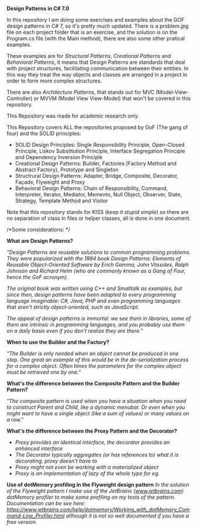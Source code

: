 <b>Design Patterns in C# 7.0</b>


In this repository I am doing some exercises and examples about the GOF design patterns in C# 7, so it's pretty much updated. There is a problem.jpg file on each project folder that is an exercise, and the solution is on the Program.cs file (with the Main method), there are also some other pratical examples.

These examples are for <i>Structural Patterns</i>, <i>Creational Patterns</i> and <i>Behavioral Patterns</i>, it means that Design Patterns are standards that deal with project structures, facilitating communication between their entities. In this way they treat the way objects and classes are arranged in a project in order to form more complex structures.

There are also <i>Architecture Patterns</i>, that stands out for MVC (Model-View-Controller) or MVVM (Model View View-Model) that won't be covered in this repository.

This Repository was made for academic research only.

This Repository covers ALL the repositories proposed by GoF (The gang of four) and the SOLID principles:

<ul>
<li>SOLID Design Principles: Single Responsibility Principle, Open-Closed Principle, Liskov Substitution Principle, Interface Segregation Principle and Dependency Inversion Principle</li>
<li>Creational Design Patterns: Builder, Factories (Factory Method and Abstract Factory), Prototype and Singleton</li>
<li>Structrural Design Patterns: Adapter, Bridge, Composite, Decorator, Façade, Flyweight and Proxy</li>
<li>Behavioral Design Patterns: Chain of Responsibility, Command, Interpreter, Iterator, Mediator, Memento, Null Object, Observer, State, Strategy, Template Method and Visitor</li>
</ul>


Note that this repository stands for KISS (<i>keep it stupid simple</i>) so there are no separation of class in files or helper classes, all is done in one document.

/*Some considerations: */

<b>What are Design Patterns?</b>

<i>"Design Patterns are reusable solutions to common programming problems. They were popularized with the 1994 book Design Patterns: Elements of Reusable
Object-Oriented Software by Erich Gamma, John Vlissides, Ralph Johnson and Richard Helm (who are commonly known as a Gang of Four, hence the GoF acronym).

The original book was written using C++ and Smalltalk as examples, but since then, design patterns have been adapted to every programming language imaginable: C#, Java, PHP and even programming languages that aren't strictly object-oriented, such as JavaScript.

The appeal of design patterns is immortal: we see them in libraries, some of them are intrinsic in programming languages, and you probably use them on a daily basis even if you don't realize they are there."</i>

<b>When to use the Builder and the Factory?</b>

 <i>"The Builder is only needed when an object cannot be produced in one step. One great an example of this would be in the de-serialization process for a complex object. Often times the parameters for the complex object must be retrieved one by one."</i>
 
<b>What's the difference between the Composite Pattern and the Builder Pattern?</b>
 
 <i>"The composite pattern is used when you have a situation when you need to construct Parent and Child, like a dynamic menubar. Or even when you might want to have a single object (like a sum of values) or many values on a row."</i>
 
 <b>What's the difference between the Proxy Pattern and the Decorator?</b>
 
 <i>
 <ul>
 <li>Proxy provides an identical interface, the decorator provides an enhanced interface</li>
 <li>The Decorator typically aggregates (or has references to) what it is decorating; proxy doesn't have to </li>
 <li>Proxy might not even be working with a materialized object</li>
 <li>Proxy is an implementation of lazy of the whole type for eg.</li>

 </ul>
 </i>
 
 <b>Use of dotMemory profiling in the Flyweight design pattern</b>
 <i>In the solution of the Flyweight pattern I make use of the JetBrains (www.jetbrains.com) dotMemory profiler to make some profiling on my tests of the pattern. Documentation can be see here: https://www.jetbrains.com/help/dotmemory/Working_with_dotMemory_Command-Line_Profiler.html although it is not so well documented if you have a free version.</i>